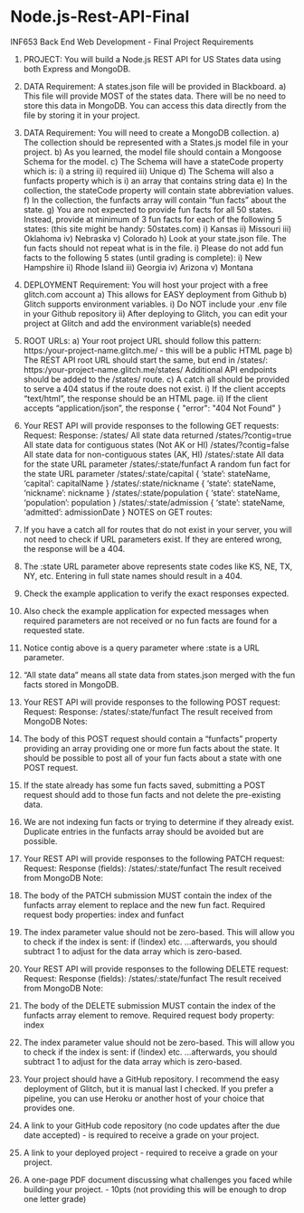 # Node.js-Rest-API-Final
INF653 Back End Web Development - Final Project Requirements
1) PROJECT: You will build a Node.js REST API for US States data using both Express and MongoDB.
2) DATA Requirement: A states.json file will be provided in Blackboard.
a) This file will provide MOST of the states data. There will be no need to store this data in
MongoDB. You can access this data directly from the file by storing it in your project.
3) DATA Requirement: You will need to create a MongoDB collection.
a) The collection should be represented with a States.js model file in your project.
b) As you learned, the model file should contain a Mongoose Schema for the model.
c) The Schema will have a stateCode property which is:
i) a string
ii) required
iii) Unique
d) The Schema will also a funfacts property which is
i) an array that contains string data
e) In the collection, the stateCode property will contain state abbreviation values.
f) In the collection, the funfacts array will contain “fun facts” about the state.
g) You are not expected to provide fun facts for all 50 states. Instead, provide at minimum of 3 fun
facts for each of the following 5 states: (this site might be handy: 50states.com)
i) Kansas
ii) Missouri
iii) Oklahoma
iv) Nebraska
v) Colorado
h) Look at your state.json file. The fun facts should not repeat what is in the file.
i) Please do not add fun facts to the following 5 states (until grading is complete):
i) New Hampshire
ii) Rhode Island
iii) Georgia
iv) Arizona
v) Montana
4) DEPLOYMENT Requirement: You will host your project with a free glitch.com account
a) This allows for EASY deployment from Github
b) Glitch supports environment variables.
i) Do NOT include your .env file in your Github repository
ii) After deploying to Glitch, you can edit your project at Glitch and add the environment
variable(s) needed
5) ROOT URLs:
a) Your root project URL should follow this pattern:
https:/your-project-name.glitch.me/ - this will be a public HTML page
b) The REST API root URL should start the same, but end in /states/:
https:/your-project-name.glitch.me/states/
Additional API endpoints should be added to the /states/ route.
c) A catch all should be provided to serve a 404 status if the route does not exist.
i) If the client accepts “text/html”, the response should be an HTML page.
ii) If the client accepts “application/json”, the response { "error": "404 Not Found" }
6) Your REST API will provide responses to the following GET requests:
Request: Response:
/states/ All state data returned
/states/?contig=true All state data for contiguous states (Not AK or HI)
/states/?contig=false All state data for non-contiguous states (AK, HI)
/states/:state All data for the state URL parameter
/states/:state/funfact A random fun fact for the state URL parameter
/states/:state/capital { ‘state’: stateName, ‘capital’: capitalName }
/states/:state/nickname { ‘state’: stateName, ‘nickname’: nickname }
/states/:state/population { ‘state’: stateName, ‘population’: population }
/states/:state/admission { ‘state’: stateName, ‘admitted’: admissionDate }
NOTES on GET routes:
1) If you have a catch all for routes that do not exist in your server, you will not need to check if
URL parameters exist. If they are entered wrong, the response will be a 404.
2) The :state URL parameter above represents state codes like KS, NE, TX, NY, etc. Entering in
full state names should result in a 404.
3) Check the example application to verify the exact responses expected.
4) Also check the example application for expected messages when required parameters are not
received or no fun facts are found for a requested state.
5) Notice contig above is a query parameter where :state is a URL parameter.
6) “All state data” means all state data from states.json merged with the fun facts stored in
MongoDB.
7) Your REST API will provide responses to the following POST request:
Request: Response:
/states/:state/funfact The result received from MongoDB
Notes:
1) The body of this POST request should contain a “funfacts” property providing an array
providing one or more fun facts about the state. It should be possible to post all of your fun facts
about a state with one POST request.
2) If the state already has some fun facts saved, submitting a POST request should add to those
fun facts and not delete the pre-existing data.
3) We are not indexing fun facts or trying to determine if they already exist. Duplicate entries in the
funfacts array should be avoided but are possible.
8) Your REST API will provide responses to the following PATCH request:
Request: Response (fields):
/states/:state/funfact The result received from MongoDB
 Note:
 1) The body of the PATCH submission MUST contain the index of the funfacts array element to
 replace and the new fun fact. Required request body properties: index and funfact
 2) The index parameter value should not be zero-based. This will allow you to check if the index is
 sent: if (!index) etc. …afterwards, you should subtract 1 to adjust for the data array which is
 zero-based.
 9) Your REST API will provide responses to the following DELETE request:
 Request: Response (fields):
 /states/:state/funfact The result received from MongoDB
 Note:
 1) The body of the DELETE submission MUST contain the index of the funfacts array element to
 remove. Required request body property: index
 2) The index parameter value should not be zero-based. This will allow you to check if the index is
 sent: if (!index) etc. …afterwards, you should subtract 1 to adjust for the data array which is
 zero-based.
10) Your project should have a GitHub repository. I recommend the easy deployment of Glitch, but it is
manual last I checked. If you prefer a pipeline, you can use Heroku or another host of your choice that
provides one.

1) A link to your GitHub code repository (no code updates after the due date accepted) - is required to receive a grade on your project.
2) A link to your deployed project - required to receive a grade on your project.
3) A one-page PDF document discussing what challenges you faced while building your project. - 10pts (not providing this will be enough to drop one letter grade)
